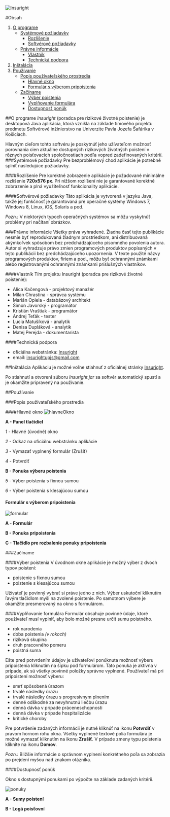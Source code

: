 ﻿![Insuright](https://raw.githubusercontent.com/matejperejda/Insuright-docImages/master/pics/logo.png)

#Obsah 
1. [O programe](#o-programe)
    - [Systémové požiadavky](#systémové-požiadavky)
        - [Rozlíšenie](#rozlíšenie)
        - [Softvérové požiadavky](#softvérové-požiadavky)
    - [Právne informácie](#právne-informácie)
        - [Vlastník](#vlastník)
        - [Technická podpora](#technická-podpora)
2. [Inštalácia](#inštalácia)
3. [Používanie](#používanie)
    - [Popis používateľského prostredia](#popis-používateľského-prostredia)
		- [Hlavné okno](#hlavné-okno)
		- [Formulár s výberom pripoistenia](#formulár-s-výberom-pripoistenia)
    - [Začíname](#začíname)
		- [Výber poistenia](#výber-poistenia)
		- [Vyplňovanie formulára](#vyplňovanie-formulára)
		- [Dostupnosť ponúk](#dostupnosť-ponúk)

##O programe
_Insuright_ (poradca pre rizikové životné poistenie) je desktopová Java aplikácia, ktorá vznikla na základe tímového projektu predmetu 
Softvérové inžinierstvo na Univerzite Pavla Jozefa Šafárika v Košiciach.

Hlavným cieľom tohto softvéru je poskytnúť jeho užívateľom možnosť porovnania cien aktuálne dostupných rizikových životných poistení 
v rôznych poisťovacích spoločnostiach podľa vopred zadefinovaných kritérií.
###Systémové požiadavky
Pre bezproblémový chod aplikácie je potrebné splniť nasledujúce požiadavky.

####Rozlíšenie
Pre korektné zobrazenie aplikácie je požadované minimálne rozlíšenie **720x576 px**. Pri nižšom rozlíšení nie je garantované
korektné zobrazenie a plná využiteľnosť funkcionality aplikácie.

####Softvérové požiadavky
Táto aplikácia je vytvorená v jazyku Java, takže jej funkčnosť je garantovaná pre operačné systémy Windows 7, Windows 8, Linux, iOS, Solaris a pod.   

_Pozn.:_ V niektorých typoch operačných systémov sa môžu vyskytnúť problémy pri načítaní obrázkov.  

###Právne informácie 
Všetky práva vyhradené. Žiadna časť tejto publikácie nesmie byť reprodukovaná žiadnym prostriedkom, ani distribuovaná akýmkoľvek spôsobom 
bez predchádzajúceho písomného povolenia autora. Autor si vyhradzuje právo zmien programových produktov popísaných v tejto publikácii bez 
predchádzajúceho upozornenia. V texte použité názvy programových produktov, firiem a pod., môžu byť ochrannými známkami alebo registrovanými 
ochrannými známkami príslušných vlastníkov.

####Vlastník
Tím projektu Insuright (poradca pre rizikové životné poistenie):

 - Alica Kačengová - projektový manažér
 - Milan Chrastina - správca systému
 - Marián Opiela - databázový architekt
 - Šimon Javorský - programátor
 - Kristián Vraštiak - programátor
 - Andrej Teťák - tester
 - Lucia Matušíková - analytik
 - Denisa Dupláková - analytik
 - Matej Perejda - dokumentarista

####Technická podpora
 - oficiálna webstránka: [Insuright](http://s.ics.upjs.sk/~swi_poistovna/)
 - email: insurightupjs@gmail.com

##Inštalácia
Aplikáciu je možné voľne stiahnuť z oficiálnej stránky [Insuright](http://s.ics.upjs.sk/~swi_poistovna/#first). 

Po stiahnutí a otvorení súboru _Insuright.jar_ sa softvér automatický spustí a je okamžite pripravený na používanie.

##Používanie

###Popis používateľského prostredia

####Hlavné okno
![hlavneOkno](https://raw.githubusercontent.com/matejperejda/Insuright-docImages/master/pics/mainWindow.png)

**A - Panel tlačidiel**

_1_ - Hlavné (úvodné) okno

_2_ - Odkaz na oficiálnu webstránku aplikácie

_3_ - Vymazať vyplnený formulár (Zrušiť)

_4_ - Potvrdiť

**B - Ponuka výberu poistenia**

_5_ - Výber poistenia s fixnou sumou

_6_ - Výber poistenia s klesajúcou sumou

#### Formulár s výberom pripoistenia
![formular](https://raw.githubusercontent.com/matejperejda/Insuright-docImages/master/pics/formular1_edited4.png)

**A - Formulár**

**B - Ponuka pripoistenia**

**C - Tlačidlo pre rozbalenie ponuky pripoistenia**

###Začíname 

####Výber poistenia 
V úvodnom okne aplikácie je možný výber z dvoch typov poistení:

 - poistenie s fixnou sumou 
 - poistenie s klesajúcou sumou
 
Užívateľ je povinný vybrať si práve jedno z nich. Výber uskutoční kliknutím ľavým tlačidlom myši na zvolené poistenie. Po samotnom výbere je okamžite presmerovaný na okno s formulárom.

####Vyplňovanie formulára
Formulár obsahuje povinné údaje, ktoré používateľ musí vyplniť, aby bolo možné presne určiť sumu poistného. 

 - rok narodenia 
 - doba poistenia *(v rokoch)*
 - riziková skupina
 - druh pracovného pomeru
 - poistná suma 

Ešte pred potvrdením údajov je užívateľovi ponúknuta možnosť výberu pripoistenia kliknutím na šípku pod formulárom. Táto ponuka je aktívna v prípade, ak sú všetky povinné položky správne vyplnené. Používateľ má pri pripoistení možnosť výberu:

 - smrť spôsobená úrazom
 - trvalé následky úrazu
 - trvalé následky úrazu s progresívnym plnením
 - denné odškodné za nevyhnutnú liečbu úrazu
 - denná dávka v prípade práceneschopnosti
 - denná dávka v prípade hospitalizácie
 - kritické choroby

Pre potvrdenie zadaných informácii je nutné kliknúť na ikonu **Potvrdiť** v pravom hornom rohu okna.
Všetky vyplnené textové polia formulára je možné vymazať kliknutím na ikonu **Zrušiť**.
V prípade zmeny typu poistenia kliknite na ikonu **Domov**.

_Pozn.:_ Bližšie informácie o správnom vyplnení konkrétneho poľa sa zobrazia po prejdení myšou nad znakom otáznika.

####Dostupnosť ponúk

Okno s dostupnými ponukami po výpočte na základe zadaných kritérii.

![ponuky](https://raw.githubusercontent.com/matejperejda/Insuright-docImages/master/pics/dostupnost_edited2.png)

**A - Sumy poistení**

**B - Logá poisťovní**